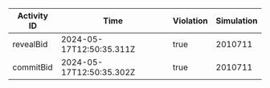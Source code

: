 | Activity ID | Time | Violation | Simulation |
| --- | --- | --- | --- |
| revealBid | 2024-05-17T12:50:35.311Z | true | 2010711 |
| commitBid | 2024-05-17T12:50:35.302Z | true | 2010711 |
